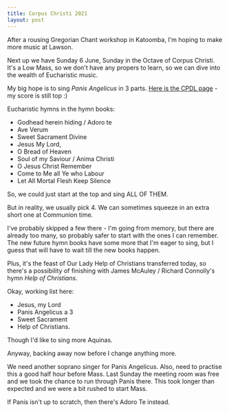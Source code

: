```yaml
---
title: Corpus Christi 2021
layout: post
---
```


After a rousing Gregorian Chant workshop in Katoomba, I'm hoping to make more music at Lawson.

Next up we have Sunday 6 June, Sunday in the Octave of Corpus Christi. It's a Low Mass, so we don't have any propers to learn, so we can dive into the wealth of Eucharistic music.

My big hope is to sing *Panis Angelicus* in 3 parts. [Here is the CPDL page](https://www.cpdl.org/wiki/index.php/Panis_angelicus_a_3_(Claudio_Casciolini)) - my score is still top :)

Eucharistic hymns in the hymn books:

 * Godhead herein hiding / Adoro te
 * Ave Verum
 * Sweet Sacrament Divine
 * Jesus My Lord,
 * O Bread of Heaven
 * Soul of my Saviour / Anima Christi
 * O Jesus Christ Remember
 * Come to Me all Ye who Labour
 * Let All Mortal Flesh Keep Silence

So, we could just start at the top and sing ALL OF THEM.

But in reality, we usually pick 4. We can sometimes squeeze in an extra short one at Communion time.

I've probably skipped a few there - I'm going from memory, but there are already too many, so probably safer to start with the ones I can remember. The new future hymn books have some more that I'm eager to sing, but I guess that will have to wait till the new books happen.

Plus, it's the feast of Our Lady Help of Christians transferred today, so there's a possibility of finishing with James McAuley / Richard Connolly's hymn *Help of Christians*.

Okay, working list here:

 * Jesus, my Lord
 * Panis Angelicus a 3
 * Sweet Sacrament
 * Help of Christians.

Though I'd like to sing more Aquinas.

Anyway, backing away now before I change anything more.

We need another soprano singer for Panis Angelicus. Also, need to practise this a good half hour before Mass. Last Sunday the meeting room was free and we took the chance to run through Panis there. This took longer than expected and we were a bit rushed to start Mass.

If Panis isn't up to scratch, then there's Adoro Te instead.

